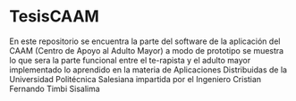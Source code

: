 # TesisCAAM
En este repositorio se encuentra la parte del software de la aplicación del CAAM (Centro de Apoyo al Adulto Mayor) a modo de prototipo se muestra lo que sera la parte funcional entre el te-rapista y el adulto mayor implementado lo aprendido en la materia de Aplicaciones Distribuidas de la Universidad Politécnica Salesiana impartida por el Ingeniero Cristian Fernando Timbi Sisalima
